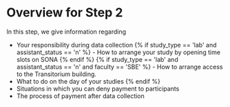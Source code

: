 
# Overview for Step 2
In this step, we give information regarding

- Your responsibility during data collection
{% if study_type == 'lab' and assistant_status == 'n' %} - How to arrange your study by opening time slots on SONA {% endif %} 
{% if study_type == 'lab' and assistant_status == 'n' and faculty == 'SBE' %} - How to arrange access to the Transitorium building.
- What to do on the day of your studies {% endif %}
- Situations in which you can deny payment to participants
- The process of payment after data collection
